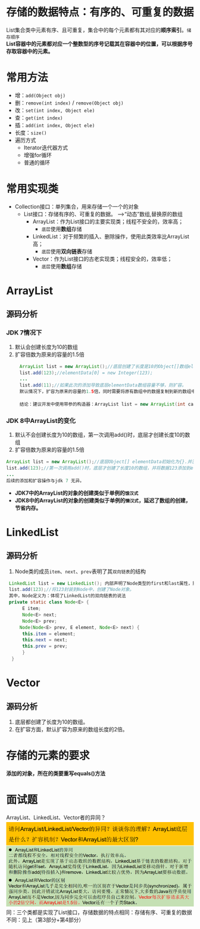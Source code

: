 # 存储的数据特点：有序的、可重复的数据
List集合类中元素有序、且可重复，集合中的每个元素都有其对应的**顺序索引**。`储存顺序`  
**List容器中的元素都对应一个整数型的序号记载其在容器中的位置，可以根据序号存取容器中的元素。**  
# 常用方法

- 增：`add(Object obj)`
- 删：`remove(int index)` / `remove(Object obj)`
- 改：`set(int index, Object ele)`
- 查：`get(int index)`
- 插：`add(int index, Object ele)`
- 长度：`size()`
- 遍历方式
   - Iterator迭代器方式
   - 增强for循环
   - 普通的循环
# 常用实现类

- Collection接口：单列集合，用来存储一个一个的对象
   - List接口：存储有序的、可重复的数据。  -->“动态”数组,替换原的数组
      - ArrayList：作为List接口的主要实现类；线程不安全的，效率高；
         - `底层`使用**数组**存储
      - LinkedList：对于频繁的插入、删除操作，使用此类效率比ArrayList高；
         - `底层`使用**双向链表**存储
      - Vector：作为List接口的古老实现类；线程安全的，效率低；
         - `底层`使用**数组**存储
# ArrayList
## 源码分析
### JDK 7情况下

1. 默认会创建长度为10的数组
2. 扩容倍数为原来的容量的1.5倍
```java
     ArrayList list = new ArrayList();//底层创建了长度是10的Object[]数组elementData
     list.add(123);//elementData[0] = new Integer(123);
     ...
     list.add(11);//如果此次的添加导致底层elementData数组容量不够，则扩容。
     默认情况下，扩容为原来的容量的1.5倍，同时需要将原有数组中的数据复制到新的数组中。

     结论：建议开发中使用带参的构造器：ArrayList list = new ArrayList(int capacity)
```
###  JDK 8中ArrayList的变化

1. 默认不会创建长度为10的数组，第一次调用add()时，底层才创建长度10的数组
2. 扩容倍数为原来的容量的1.5倍
```java
ArrayList list = new ArrayList();//底层Object[] elementData初始化为{}.并没创建长度为10的数组
list.add(123);//第一次调用add()时，底层才创建了长度10的数组，并将数据123添加到elementData[0]
...
后续的添加和扩容操作与jdk 7 无异。
```
* **JDK7中的ArrayList的对象的创建类似于单例的`饿汉式`**
* **JDK8中的ArrayList的对象的创建类似于单例的`懒汉式`，延迟了数组的创建，节省内存。**

# LinkedList
## 源码分析

1. Node类的成员`item`、`next`、`prev`表明了其`双向链表`的结构
```java
 LinkedList list = new LinkedList(); 内部声明了Node类型的first和last属性，默认值为null
 list.add(123);//将123封装到Node中，创建了Node对象。
 其中，Node定义为：体现了LinkedList的双向链表的说法
 private static class Node<E> {
      E item;
      Node<E> next;
      Node<E> prev;      
     Node(Node<E> prev, E element, Node<E> next) {
      this.item = element;
      this.next = next;
      this.prev = prev;
      }
  }
```
# Vector
## 源码分析

1. 底层都创建了长度为10的数组。
2. 在扩容方面，默认扩容为原来的数组长度的2倍。
# 存储的元素的要求
**添加的对象，所在的类要重写equals()方法**
# 面试题
ArrayList、LinkedList、Vector者的异同？
![image.png](image/img_2.png)
同：三个类都是实现了List接口，存储数据的特点相同：存储有序、可重复的数据
不同：见上（第3部分+第4部分）





